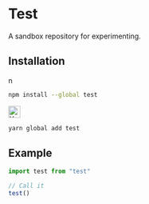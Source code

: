 # Test

A sandbox repository for experimenting.

## Installation
<a href='https://npmjs.com/package/undefined'><img alt='npm logo' src='https://raw.githubusercontent.com/npm/logos/master/npm%20logo/npm-logo-red.png' height=16/></a>
```bash
npm install --global test
```
<a href='https://yarnpkg.com/package/undefined'><img alt='Yarn logo' src='https://raw.githubusercontent.com/yarnpkg/assets/master/yarn-kitten-full.png' height=24/></a>
```bash
yarn global add test
```

## Example
```javascript
import test from "test"

// Call it
test()
```

